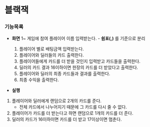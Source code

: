 # 블랙잭
### 기능목록
- **화면**
	1~ 게임에 참여 플레이어 이름 입력받는다.
		- **쉼표(,)** 를 기준으로 분리
	1. 플레이어 별로 배팅금액 입력받는다.
	1. 플레이어와 딜러들의 카드 출력한다.
	1. 플레이어들에게 카드를 더 받을 것인지 입력받고 카드들을 출력한다.
	1. 딜러의 카드 결과 16이하이면 한장의 카드를 더 받았다고 출력한다.
	1. 플레이어와 딜러의 최종 카드들과 결과를 출력한다.
	1. 최종 수익을 출력한다.
	
- **실행**
1. 플레이어와 딜러에게 랜덤으로 2개의 카드를 준다.
	- 전체 카드에서 나누어지기 때문에 그 카드를 다시 줄 수 없다.
1. 플레이어가 카드를 더 받는다고 하면 랜덤으로 1개의 카드를 더 준다.
1. 딜러의 카드가 16이하이면 카드를 더 받고 17이상이면 멈춘다.
